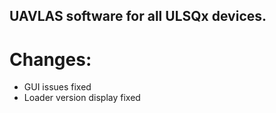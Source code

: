 ## UAVLAS software for all ULSQx devices.
# Changes:
* GUI issues fixed
* Loader version display fixed

